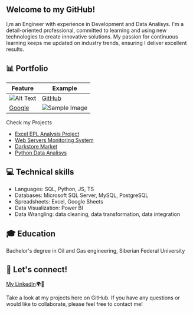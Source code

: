 ## Welcome to my GitHub!  
I,m an Engineer with experience in Development and Data Analisys. I'm a detail-oriented professional, committed to learning and using new technologies to create innovative solutions. 
My passion for continuous learning keeps me updated on industry trends, ensuring I deliver excellent results.

## 📊 Portfolio

| Feature  | Example |
|----------|---------|
| ![Alt Text](https://via.placeholder.com/100) | [GitHub](https://github.com) |
| [Google](https://google.com) | ![Sample Image](https://via.placeholder.com/100) |
Check my Projects 
- [Excel EPL Analysis Project](https://github.com/artemrudman/Excel_Project_Liverpool)
- [Web Servers Monitoring System](https://github.com/artemrudman/Webservers_Project/)
- [Darkstore Market](https://github.com/artemrudman/Darkstore_market)
- [Python Data Analisys]()
  
## 💻 Technical skills
- Languages: SQL, Python, JS, TS
- Databases: Microsoft SQL Server, MySQL, PostgreSQL
- Spreadsheets: Excel, Google Sheets
- Data Visualization: Power BI
- Data Wrangling: data cleaning, data transformation, data integration

## 🎓 Education
Bachelor's degree in Oil and Gas engineering, Siberian Federal University

## 📧 Let's connect!
[My LinkedIn](https://www.linkedin.com/in/artem-rudman/)🌍🚀

Take a look at my projects here on GitHub. If you have any questions or would like to collaborate, please feel free to contact me!
